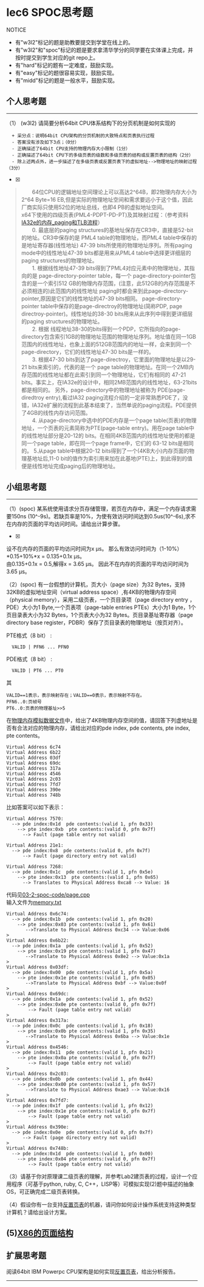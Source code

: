 # lec6 SPOC思考题


NOTICE
- 有"w3l2"标记的题是助教要提交到学堂在线上的。
- 有"w3l2"和"spoc"标记的题是要求拿清华学分的同学要在实体课上完成，并按时提交到学生对应的git repo上。
- 有"hard"标记的题有一定难度，鼓励实现。
- 有"easy"标记的题很容易实现，鼓励实现。
- 有"midd"标记的题是一般水平，鼓励实现。


## 个人思考题
---

（1） (w3l2) 请简要分析64bit CPU体系结构下的分页机制是如何实现的
```
  + 采分点：说明64bit CPU架构的分页机制的大致特点和页表执行过程
  - 答案没有涉及如下3点；（0分）
  - 正确描述了64bit CPU支持的物理内存大小限制（1分）
  - 正确描述了64bit CPU下的多级页表的级数和多级页表的结构或反置页表的结构（2分）
  - 除上述两点外，进一步描述了在多级页表或反置页表下的虚拟地址-->物理地址的映射过程（3分）
 ```
- [x]  

>　　64位CPU的逻辑地址空间理论上可以高达2^64B，即2物理内存大小为2^64 Byte=16 EB,但是实际的物理地址空间和需求要远小于这个值，因此厂商实际只使用52位的地址总线，也即4 PB的虚拟地址空间。  
x64下使用的四级页表(PML4-PDPT-PD-PT)及其映射过程：（参考资料[IA32e的内存_paging和TLB流程](http://blog.sina.com.cn/s/blog_5d123f940100g8xw.html)）   
　　0. 最底层的paging structures的基地址保存在CR3中，直接是52-bit的地址。CR3中保存的是 PML4 table的物理地址，而PML4 table中保存的是地址寄存器(线性地址) 47-39 bits所使用的物理地址序列。所有paging mode中的线性地址47-39 bits都是用来从PML4 table中选择更详细层的 paging structures的物理地址。  
　　1. 根据线性地址47-39 bits得到了PML4对应元素中的物理地址，其指向的是 page-directory-pointer table，每一个 page-directory-pointer包含的是一个索引512 GB的物理内存范围，(注意，此512GB的内存范围是不必须相连的)此范围内的线性地址 paging时都会来到此page-directory-pointer,原因是它们的线性地址的47-39 bits相同。
page-directory-pointer table中保存的是page-directroy的物理地址(简称PDP, page directroy-pointer)。线性地址的38-30 bits用来从此序列中得到更详细层的paging structures的物理地址。  
　　2. 根据 线程地址38-30的bits得到一个PDP，它所指向的page-directory包含索引1GB的物理地址范围的物理地址序列。地址值在同一1GB范围内的线性地址，也象上面的512GB范围内的地址一样，会来到同一个 page-directory，它们的线性地址47-30 bits是一样的。  
　　3. 根据47-30 bits到达了page-directroy，它里面的物理地址是以29-21 bits来索引的，代表的是一个 page table的物理地址。在同一个2MB内存范围的线性地址都在此索引到同一个物理地址，它们有相同的 47-21 bits。事实上，在IA32e的设计中，相同2MB范围内的线性地址，63-21bits都是相同的。
另外，page-directory中的物理地址被称为 PDE(page-diredtroy entry),看过IA32 paging流程介绍的一定非常熟悉PDE了，没错，IA32e扩展的流程到此基本结束了，当然单说的paging流程。PDE提供了4GB的线性内存访问范围。  
　　4. 从page-directory中选中的PDE内存是一个page table(页表)的物理地址，一个页表的元素简称为PTE(page-table entry)。用在page table中的线性地址部分是20-12的 bits。在相同4KB范围内的线性地址使用的都是同一个page table，即在同一个page frame中，它们的 63-12 bits是相同的。
5.从page table中根据20-12 bits得到了一个(4KB大小)内存页面的物理基地址后,11-0 bit的值作为索引用来加在此基地(PTE)上，到此得到的值便是线性地址完成paging后的物理地址。  


## 小组思考题
---

（1）(spoc) 某系统使用请求分页存储管理，若页在内存中，满足一个内存请求需要150ns (10^-9s)。若缺页率是10%，为使有效访问时间达到0.5us(10^-6s),求不在内存的页面的平均访问时间。请给出计算步骤。

- [x]  

>  
设不在内存的页面的平均访问时间为x μs。
那么有效访问时间为（1-10%）\*0.15+10%\*x = 0.135+0.1x μs。  
由0.135+0.1x = 0.5,解得x = 3.65 μs。
因此不在内存的页面的平均访问时间为3.65 μs。

（2）(spoc) 有一台假想的计算机，页大小（page size）为32 Bytes，支持32KB的虚拟地址空间（virtual address space）,有4KB的物理内存空间（physical memory），采用二级页表，一个页目录项（page directory entry ，PDE）大小为1 Byte,一个页表项（page-table entries
PTEs）大小为1 Byte，1个页目录表大小为32 Bytes，1个页表大小为32 Bytes。页目录基址寄存器（page directory base register，PDBR）保存了页目录表的物理地址（按页对齐）。

PTE格式（8 bit） :
```
  VALID | PFN6 ... PFN0
```
PDE格式（8 bit） :
```
  VALID | PT6 ... PT0
```
其
```
VALID==1表示，表示映射存在；VALID==0表示，表示映射不存在。
PFN6..0:页帧号
PT6..0:页表的物理基址>>5
```
在[物理内存模拟数据文件](./03-2-spoc-testdata.md)中，给出了4KB物理内存空间的值，请回答下列虚地址是否有合法对应的物理内存，请给出对应的pde index, pde contents, pte index, pte contents。
```
Virtual Address 6c74
Virtual Address 6b22
Virtual Address 03df
Virtual Address 69dc
Virtual Address 317a
Virtual Address 4546
Virtual Address 2c03
Virtual Address 7fd7
Virtual Address 390e
Virtual Address 748b
```

比如答案可以如下表示：
```
Virtual Address 7570:
  --> pde index:0x1d  pde contents:(valid 1, pfn 0x33)
    --> pte index:0xb  pte contents:(valid 0, pfn 0x7f)
      --> Fault (page table entry not valid)
      
Virtual Address 21e1:
  --> pde index:0x8  pde contents:(valid 0, pfn 0x7f)
      --> Fault (page directory entry not valid)

Virtual Address 7268:
  --> pde index:0x1c  pde contents:(valid 1, pfn 0x5e)
    --> pte index:0x13  pte contents:(valid 1, pfn 0x65)
      --> Translates to Physical Address 0xca8 --> Value: 16
```

> 
代码见[03-2-spoc-code/page.cpp](./03-2-spoc-code/page.cpp "page.cpp")  
输入文件为[memory.txt](./03-2-spoc-code/memory.txt "memory.txt")
```
Virtual Address 0x6c74:
  --> pde index:0x1b  pde contents:(valid 1, pfn 0x20)
    --> pte index:0x03 pte contents:(valid 1, pfn 0x61)
       -->Translate to Physical Address 0xc34 --> Value:0x06
>
Virtual Address 0x6b22:
  --> pde index:0x1a  pde contents:(valid 1, pfn 0x52)
    --> pte index:0x19 pte contents:(valid 1, pfn 0x47)
       -->Translate to Physical Address 0x8e2 --> Value:0x1a
>
Virtual Address 0x03df:
  --> pde index:0x00  pde contents:(valid 1, pfn 0x5a)
    --> pte index:0x1e pte contents:(valid 1, pfn 0x05)
       -->Translate to Physical Address 0xbf --> Value:0x0f
>
Virtual Address 0x69dc:
  --> pde index:0x1a  pde contents:(valid 1, pfn 0x52)
    --> pte index:0x0e pte contents:(valid 0, pfn 0x7f)
        --> Fault (page table entry not valid)
>
Virtual Address 0x317a:
  --> pde index:0x0c  pde contents:(valid 1, pfn 0x18)
    --> pte index:0x0b pte contents:(valid 1, pfn 0x35)
       -->Translate to Physical Address 0x6ba --> Value:0x1e
>
Virtual Address 0x4546:
  --> pde index:0x11  pde contents:(valid 1, pfn 0x21)
    --> pte index:0x0a pte contents:(valid 0, pfn 0x7f)
        --> Fault (page table entry not valid)
>
Virtual Address 0x2c03:
  --> pde index:0x0b  pde contents:(valid 1, pfn 0x44)
    --> pte index:0x00 pte contents:(valid 1, pfn 0x57)
       -->Translate to Physical Address 0xae3 --> Value:0x16
>
Virtual Address 0x7fd7:
  --> pde index:0x1f  pde contents:(valid 1, pfn 0x12)
    --> pte index:0x1e pte contents:(valid 0, pfn 0x7f)
        --> Fault (page table entry not valid)
>
Virtual Address 0x390e:
  --> pde index:0x0e  pde contents:(valid 0, pfn 0x7f)
      --> Fault (page directory entry not valid)
>
Virtual Address 0x748b:
  --> pde index:0x1d  pde contents:(valid 1, pfn 0x00)
    --> pte index:0x04 pte contents:(valid 0, pfn 0x7f)
        --> Fault (page table entry not valid)
```


（3）请基于你对原理课二级页表的理解，并参考Lab2建页表的过程，设计一个应用程序（可基于python, ruby, C, C++，LISP等）可模拟实现(2)题中描述的抽象OS，可正确完成二级页表转换。


（4）假设你有一台支持[反置页表](http://en.wikipedia.org/wiki/Page_table#Inverted_page_table)的机器，请问你如何设计操作系统支持这种类型计算机？请给出设计方案。

 (5)[X86的页面结构](http://os.cs.tsinghua.edu.cn/oscourse/OS2015/lecture06#head-1f58ea81c046bd27b196ea2c366d0a2063b304ab)
--- 

## 扩展思考题

阅读64bit IBM Powerpc CPU架构是如何实现[反置页表](http://en.wikipedia.org/wiki/Page_table#Inverted_page_table)，给出分析报告。

--- 
